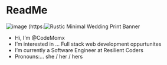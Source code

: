 # ReadMe
![image](https://user-images.githubusercontent.com/102538933/164980497-9848b88b-67c1-43c3-9e73-b4e9c1d96df2.png)
(https:![Rustic Minimal Wedding Print Banner](https://user-images.githubusercontent.com/102000967/167453393-5cec7d77-3004-4f1f-9126-cc7c6b38a82e.png)




- Hi, I’m @CodeMomx
- I’m interested in ... Full stack web development oppurtunites
- I’m currently a Software Engineer at Resilient Coders
- Pronouns:... she / her / hers
